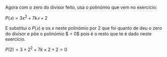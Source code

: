 Agora com o zero do divisor feito, usa o polinómio que vem no exercício:

$P(𝑥) = 3x^2 + 7k𝑥 + 2$

E substitui o $P(𝑥)$ e os $x$ neste polinómio por 2 que foi quanto de deu o zero do divisor e põe o polinómio $ = 0$ pois é o resto que te é dado neste exercício.

$P(2)= 3 \times 2^2 + 7k \times 2 + 2 = 0$

